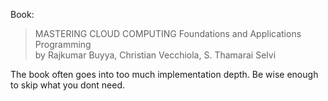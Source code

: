 
Book:
> MASTERING CLOUD COMPUTING Foundations and Applications Programming  
> by Rajkumar Buyya, Christian Vecchiola, S. Thamarai Selvi

The book often goes into too much implementation depth. Be wise enough to skip what you dont need.